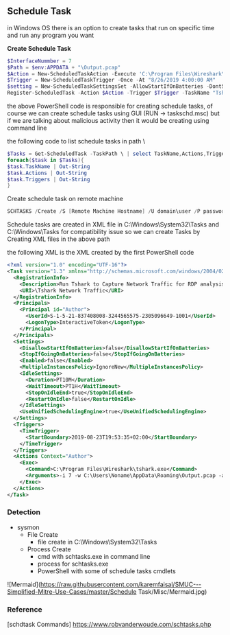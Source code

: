 ## Schedule Task

in Windows OS there is an option to create tasks that run on specific time and run any program you want

**Create Schedule Task**

```powershell
$InterfaceNummber = 7
$Path = $env:APPDATA + "\Output.pcap"
$Action = New-ScheduledTaskAction -Execute 'C:\Program Files\Wireshark\tshark.exe' -Argument " -i $InterfaceNummber -w $Path -a duration:10"
$Trigger = New-ScheduledTaskTrigger -Once -At "8/26/2019 4:00:00 AM"
$setting = New-ScheduledTaskSettingsSet -AllowStartIfOnBatteries -DontStopIfGoingOnBatteries
Register-ScheduledTask -Action $Action -Trigger $Trigger -TaskName "Tshark Network Traffic" -Description "Run Tshark" -Settings $setting
```

the above PowerShell code is responsible for creating schedule tasks, of course we can create schedule tasks using GUI (RUN -> taskschd.msc) but if we are talking about malicious activity then it would be creating using command line


the following code to list schedule tasks in path \

```powershell
$Tasks = Get-ScheduledTask -TaskPath \ | select TaskName,Actions,Triggers
foreach($task in $Tasks){
$task.TaskName | Out-String 
$task.Actions | Out-String  
$task.Triggers | Out-String 
}


```


Create schedule task on remote machine

```powershell
SCHTASKS /Create /S [Remote Machine Hostname] /U domain\user /P password /SC Daily /Evil /TR c:\evil.exe /ST 18:30 
```

Schedule tasks are created in XML file in C:\Windows\System32\Tasks and C:\Windows\Tasks for compatibility issue
so we can create Tasks by Creating XML files in the above path

the following  XML is the XML created by the first PowerShell code

```xml
<?xml version="1.0" encoding="UTF-16"?>
<Task version="1.3" xmlns="http://schemas.microsoft.com/windows/2004/02/mit/task">
  <RegistrationInfo>
    <Description>Run Tshark to Capture Network Traffic for RDP analysis</Description>
    <URI>\Tshark Network Traffic</URI>
  </RegistrationInfo>
  <Principals>
    <Principal id="Author">
      <UserId>S-1-5-21-837408008-3244565575-2305096649-1001</UserId>
      <LogonType>InteractiveToken</LogonType>
    </Principal>
  </Principals>
  <Settings>
    <DisallowStartIfOnBatteries>false</DisallowStartIfOnBatteries>
    <StopIfGoingOnBatteries>false</StopIfGoingOnBatteries>
    <Enabled>false</Enabled>
    <MultipleInstancesPolicy>IgnoreNew</MultipleInstancesPolicy>
    <IdleSettings>
      <Duration>PT10M</Duration>
      <WaitTimeout>PT1H</WaitTimeout>
      <StopOnIdleEnd>true</StopOnIdleEnd>
      <RestartOnIdle>false</RestartOnIdle>
    </IdleSettings>
    <UseUnifiedSchedulingEngine>true</UseUnifiedSchedulingEngine>
  </Settings>
  <Triggers>
    <TimeTrigger>
      <StartBoundary>2019-08-23T19:53:35+02:00</StartBoundary>
    </TimeTrigger>
  </Triggers>
  <Actions Context="Author">
    <Exec>
      <Command>C:\Program Files\Wireshark\tshark.exe</Command>
      <Arguments>-i 7 -w C:\Users\Noname\AppData\Roaming\Output.pcap -a duration:10</Arguments>
    </Exec>
  </Actions>
</Task>
```



### Detection

- sysmon
  - File Create
    - file create in C:\Windows\System32\Tasks
  - Process Create
    - cmd with schtasks.exe in command line
    - process for schtasks.exe
    - PowerShell with some of schedule tasks cmdlets



![Mermaid](https://raw.githubusercontent.com/karemfaisal/SMUC---Simplified-Mitre-Use-Cases/master/Schedule Task/Misc/Mermaid.jpg)

### Reference

[schdtask Commands] https://www.robvanderwoude.com/schtasks.php